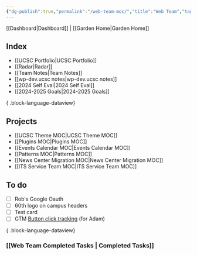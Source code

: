 ```yaml
---
{"dg-publish":true,"permalink":"/web-team-moc/","title":"Web Team","tags":["work"],"noteIcon":"","created":"2024-08-19T10:30:31.715-07:00","updated":"2024-09-21T09:00:36.228-07:00"}
---
```


[[Dashboard\|Dashboard]] | [[Garden Home\|Garden Home]]
## Index
- [[UCSC Portfolio\|UCSC Portfolio]]
- [[Radar\|Radar]]
- [[Team Notes\|Team Notes]]
- [[wp-dev.ucsc notes\|wp-dev.ucsc notes]]
- [[2024 Self Eval\|2024 Self Eval]]
- [[2024-2025 Goals\|2024-2025 Goals]]

{ .block-language-dataview}

## Projects
- [[UCSC Theme MOC\|UCSC Theme MOC]]
- [[Plugins MOC\|Plugins MOC]]
- [[Events Calendar MOC\|Events Calendar MOC]]
- [[Patterns MOC\|Patterns MOC]]
- [[News Center Migration MOC\|News Center Migration MOC]]
- [[ITS Service Team MOC\|ITS Service Team MOC]]

## To do

- [ ] Rob's Google Oauth
- [ ] 60th logo on campus headers
- [ ] Test card
- [ ] GTM [Button click tracking](https://usefathom.com/learn/track-button-clicks-google-analytics) (for Adam)

{ .block-language-dataview}

### [[Web Team Completed Tasks \| Completed Tasks]]
